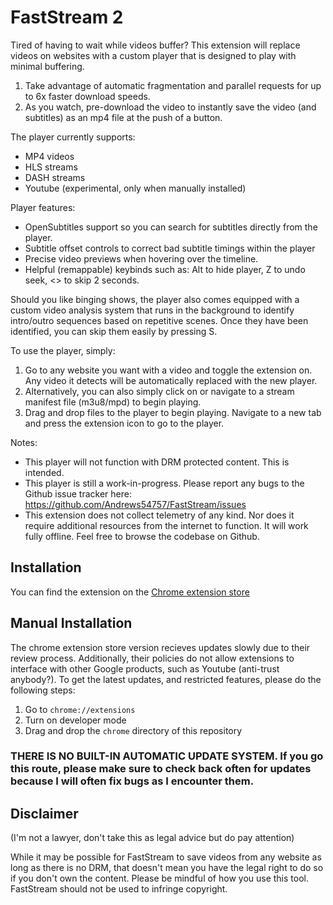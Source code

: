# FastStream 2

Tired of having to wait while videos buffer? This extension will replace videos on websites with a custom player that is designed to play with minimal buffering.

1. Take advantage of automatic fragmentation and parallel requests for up to 6x faster download speeds.
2. As you watch, pre-download the video to instantly save the video (and subtitles) as an mp4 file at the push of a button.

The player currently supports:
- MP4 videos
- HLS streams
- DASH streams
- Youtube (experimental, only when manually installed)

Player features:
- OpenSubtitles support so you can search for subtitles directly from the player.
- Subtitle offset controls to correct bad subtitle timings within the player
- Precise video previews when hovering over the timeline.
- Helpful (remappable) keybinds such as: Alt to hide player, Z to undo seek, <> to skip 2 seconds.

Should you like binging shows, the player also comes equipped with a custom video analysis system that runs in the background to identify intro/outro sequences based on repetitive scenes. Once they have been identified, you can skip them easily by pressing S.

To use the player, simply:
1. Go to any website you want with a video and toggle the extension on. Any video it detects will be automatically replaced with the new player.
2. Alternatively, you can also simply click on or navigate to a stream manifest file (m3u8/mpd) to begin playing.
3. Drag and drop files to the player to begin playing. Navigate to a new tab and press the extension icon to go to the player.

Notes:
- This player will not function with DRM protected content. This is intended.
- This player is still a work-in-progress. Please report any bugs to the Github issue tracker here: https://github.com/Andrews54757/FastStream/issues
- This extension does not collect telemetry of any kind. Nor does it require additional resources from the internet to function. It will work fully offline. Feel free to browse the codebase on Github.

## Installation

You can find the extension on the [Chrome extension store](https://chrome.google.com/webstore/detail/faststream/kkeakohpadmbldjaiggikmnldlfkdfog)

## Manual Installation

The chrome extension store version recieves updates slowly due to their review process. Additionally, their policies do not allow extensions to interface with other Google products, such as Youtube (anti-trust anybody?). To get the latest updates, and restricted features, please do the following steps:

1. Go to `chrome://extensions`
2. Turn on developer mode
3. Drag and drop the `chrome` directory of this repository

### THERE IS NO BUILT-IN AUTOMATIC UPDATE SYSTEM. If you go this route, please make sure to check back often for updates because I will often fix bugs as I encounter them.

## Disclaimer

(I'm not a lawyer, don't take this as legal advice but do pay attention)

While it may be possible for FastStream to save videos from any website as long as there is no DRM, that doesn't mean you have the legal right to do so if you don't own the content. Please be mindful of how you use this tool. FastStream should not be used to infringe copyright.
